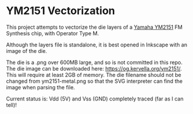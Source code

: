 # YM2151 Vectorization
This project attempts to vectorize the die layers of a [Yamaha YM2151](https://en.wikipedia.org/wiki/Yamaha_YM2151) FM Synthesis chip, with Operator Type M.

Although the layers file is standalone, it is best opened in Inkscape with an image of the die.

The die is a .png over 600MB large, and so is not committed in this repo. The die image can be downloaded here: https://og.kervella.org/ym2151/. This will require at least 2GB of memory. The die filename should not be changed from ym2151-metal.png so that the SVG interpreter can find the image when parsing the file.

Current status is:
Vdd (5V) and Vss (GND) completely traced (far as I can tell)!
